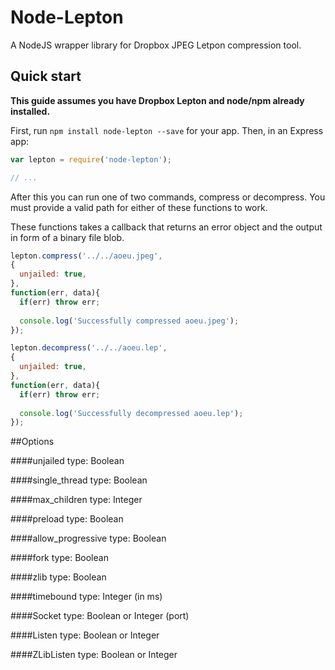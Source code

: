Node-Lepton
===========
A NodeJS wrapper library for Dropbox JPEG Letpon compression tool.

Quick start
-----------
**This guide assumes you have Dropbox Lepton and node/npm already installed.**

First, run `npm install node-lepton --save` for your app. Then, in an Express app:

```js
var lepton = require('node-lepton');

// ...
```

After this you can run one of two commands, compress or decompress. You must provide a valid path for either of these functions to work.

These functions takes a callback that returns an error object and the output in form of a binary file blob.

```js
lepton.compress('../../aoeu.jpeg',  
{
  unjailed: true,
},
function(err, data){
  if(err) throw err;
  
  console.log('Successfully compressed aoeu.jpeg');
});

lepton.decompress('../../aoeu.lep', 
{
  unjailed: true,
},
function(err, data){
  if(err) throw err;
  
  console.log('Successfully decompressed aoeu.lep');
});
```

##Options

####unjailed
  type: Boolean

####single_thread
  type: Boolean

####max_children
  type: Integer

####preload
  type: Boolean

####allow_progressive
  type: Boolean

####fork
  type: Boolean

####zlib
  type: Boolean

####timebound
  type: Integer (in ms)
  
####Socket
  type: Boolean or Integer (port)
  
####Listen
  type: Boolean or Integer
  
####ZLibListen
  type: Boolean or Integer
  
